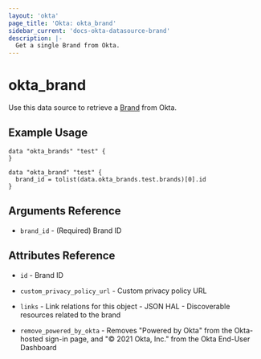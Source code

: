 ```yaml
---
layout: 'okta'
page_title: 'Okta: okta_brand'
sidebar_current: 'docs-okta-datasource-brand'
description: |-
  Get a single Brand from Okta.
---
```


# okta_brand

Use this data source to retrieve a [Brand](https://developer.okta.com/docs/reference/api/brands/#brand-object) from Okta.

## Example Usage

```hcl
data "okta_brands" "test" {
}

data "okta_brand" "test" {
  brand_id = tolist(data.okta_brands.test.brands)[0].id
}
```

## Arguments Reference

- `brand_id` - (Required) Brand ID

## Attributes Reference

- `id` - Brand ID

- `custom_privacy_policy_url` - Custom privacy policy URL

- `links` - Link relations for this object - JSON HAL - Discoverable resources related to the brand

- `remove_powered_by_okta` - Removes "Powered by Okta" from the Okta-hosted sign-in page, and "© 2021 Okta, Inc." from the Okta End-User Dashboard
